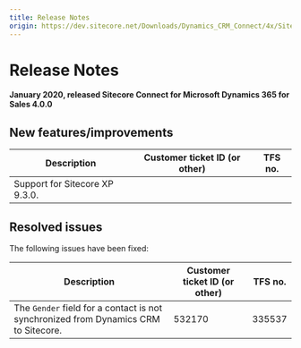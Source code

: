 ```yaml
---
title: Release Notes
origin: https://dev.sitecore.net/Downloads/Dynamics_CRM_Connect/4x/Sitecore_Connect_for_Microsoft_Dynamics_365_for_Sales_400/Release_Notes
---
```


# Release Notes

**January 2020, released Sitecore Connect for Microsoft Dynamics 365 for Sales 4.0.0**

## New features/improvements

 | Description | Customer ticket ID (or other) | TFS no. |
 | --- | --- | --- |
 | Support for Sitecore XP 9.3.0. |  |  |

## Resolved issues

The following issues have been fixed:

 | Description | Customer ticket ID (or other) | TFS no. |
 | --- | --- | --- |
 | The `Gender` field for a contact is not synchronized from Dynamics CRM to Sitecore. | 532170 | 335537 |